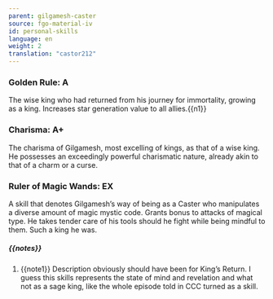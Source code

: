 ```yaml
---
parent: gilgamesh-caster
source: fgo-material-iv
id: personal-skills
language: en
weight: 2
translation: "castor212"
---
```


### Golden Rule: A

The wise king who had returned from his journey for immortality, growing as a king.
Increases star generation value to all allies.{{n1}}

### Charisma: A+

The charisma of Gilgamesh, most excelling of kings, as that of a wise king. He possesses an exceedingly powerful charismatic nature, already akin to that of a charm or a curse.

### Ruler of Magic Wands: EX

A skill that denotes Gilgamesh’s way of being as a Caster who manipulates a diverse amount of magic mystic code. Grants bonus to attacks of magical type.
He takes tender care of his tools should he fight while being mindful to them. Such a king he was.

##### {{notes}}

1. {{note1}} Description obviously should have been for King’s Return. I guess this skills represents the state of mind and revelation and what not as a sage king, like the whole episode told in CCC turned as a skill.

